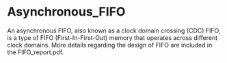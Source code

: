 # Asynchronous_FIFO
An asynchronous FIFO, also known as a clock domain crossing (CDC) FIFO, is a type of FIFO (First-In-First-Out) memory that operates across different clock domains.
More details regarding the design of FIFO are included in the FIFO_report.pdf. 
